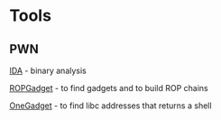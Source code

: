 # Tools



## PWN
[IDA](https://www.hex-rays.com/ida-pro/) - binary analysis

[ROPGadget](https://github.com/JonathanSalwan/ROPgadget) - to find gadgets and to build ROP chains

[OneGadget](https://github.com/david942j/one_gadget) - to find libc addresses that returns a shell
